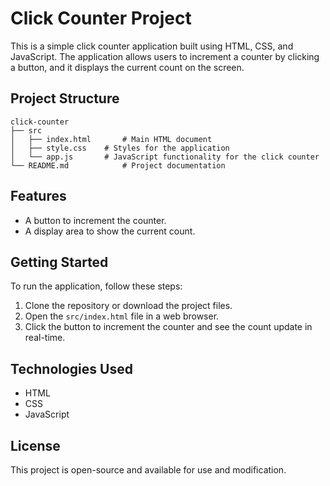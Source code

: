 # Click Counter Project

This is a simple click counter application built using HTML, CSS, and JavaScript. The application allows users to increment a counter by clicking a button, and it displays the current count on the screen.

## Project Structure

```
click-counter
├── src
│   ├── index.html       # Main HTML document
│   ├── style.css    # Styles for the application
│   └── app.js       # JavaScript functionality for the click counter      
└── README.md            # Project documentation
```

## Features

- A button to increment the counter.
- A display area to show the current count.

## Getting Started

To run the application, follow these steps:

1. Clone the repository or download the project files.
2. Open the `src/index.html` file in a web browser.
3. Click the button to increment the counter and see the count update in real-time.

## Technologies Used

- HTML
- CSS
- JavaScript

## License

This project is open-source and available for use and modification.

